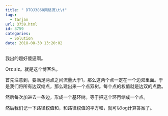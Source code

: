 ```yaml
---
title: " DTOJ3868网络流\t\t"
tags:
  - tarjan
url: 3759.html
id: 3759
categories:
  - Solution
date: 2018-08-30 13:20:02
---
```


我出的题好傻逼啊。

Orz slz。就是这个博客名。

首先注意到，要满足两点之间流量大于1，那么这两个点一定在一个边双里面。于是我们将所有边双缩点，那么建出来一个点双树。每个点的权值就是边双的点数。

然后每次加进去一条边，形成一个基环树。等于把这个环再缩成一个点。

然后我们记一下路径权值和，和路径权值的平方和，就可以log计算答案了。